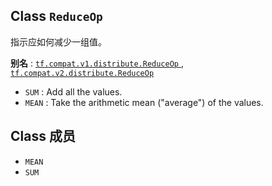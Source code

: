 

## Class  `ReduceOp` 
指示应如何减少一组值。

**别名** : [ `tf.compat.v1.distribute.ReduceOp` ](/api_docs/python/tf/distribute/ReduceOp), [ `tf.compat.v2.distribute.ReduceOp` ](/api_docs/python/tf/distribute/ReduceOp)

-  `SUM` : Add all the values.
-  `MEAN` : Take the arithmetic mean ("average") of the values.


## Class 成员
-  `MEAN`  
-  `SUM`  
